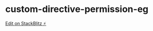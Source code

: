 # custom-directive-permission-eg

[Edit on StackBlitz ⚡️](https://stackblitz.com/edit/custom-directive-permission-eg)